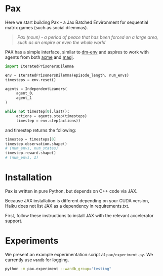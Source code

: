 # Pax
Here we start building Pax - a Jax Batched Environment for sequential matrix games (such as social dilemmas).

> *Pax (noun) - a period of peace that has been forced on a large area, such as an empire or even the whole world*

PAX has a simple interface, similar to [dm-env](https://github.com/deepmind/dm_env) and aspires to work with agents from both [acme](https://github.com/deepmind/acme) and [magi](https://github.com/ethanluoyc/magi).

```python
import IteratedPrisonersDilemma

env = IteratedPrisonersDilemma(episode_length, num_envs)
timesteps = env.reset()

agents = IndependentLeaners(
     agent_0,
     agent_1
)

while not timestep[0].last():
     actions = agents.step(timesteps)
     timestep = env.step(actions))
```

and timestep returns the following:

```python
timestep = timesteps[0]
timestep.observation.shape()
# (num_envs, num_states)
timestep.reward.shape()
# (num_envs, 1)
```

# Installation
Pax is written in pure Python, but depends on C++ code via JAX.

Because JAX installation is different depending on your CUDA version, Haiku does not list JAX as a dependency in requirements.txt.

First, follow these instructions to install JAX with the relevant accelerator support.

# Experiments
We present an example experimentation script at `pax/experiment.py`. We currently use `wandb` for logging.

```bash
python -m pax.experiment --wandb_group="testing"
```
